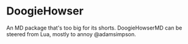 DoogieHowser
============

An MD package that's too big for its shorts. DoogieHowserMD can be steered from Lua, mostly to annoy @adamsimpson.
